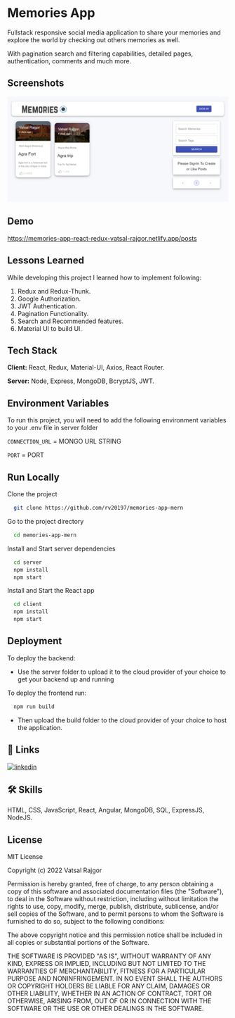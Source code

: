 # Memories App

Fullstack responsive social media application to share your memories and explore the world by checking out others memories as well.

With pagination search and filtering capabilities, detailed pages, authentication, comments and much more.

## Screenshots

![alt text](https://github.com/rv20197/memories-app-mern/blob/main/Memories.PNG?raw=true)

## Demo

https://memories-app-react-redux-vatsal-rajgor.netlify.app/posts

## Lessons Learned

While developing this project I learned how to implement following:

1. Redux and Redux-Thunk.
2. Google Authorization.
3. JWT Authentication.
4. Pagination Functionality.
5. Search and Recommended features.
6. Material UI to build UI.

## Tech Stack

**Client:** React, Redux, Material-UI, Axios, React Router.

**Server:** Node, Express, MongoDB, BcryptJS, JWT.

## Environment Variables

To run this project, you will need to add the following environment variables to your .env file in server folder

`CONNECTION_URL` = MONGO URL STRING

`PORT` = PORT

## Run Locally

Clone the project

```bash
  git clone https://github.com/rv20197/memories-app-mern
```

Go to the project directory

```bash
  cd memories-app-mern
```

Install and Start server dependencies

```bash
  cd server
  npm install
  npm start
```

Install and Start the React app

```bash
  cd client
  npm install
  npm start
```

## Deployment

To deploy the backend:

- Use the server folder to upload it to the cloud provider of your choice to get your backend up and running

To deploy the frontend run:

```bash
  npm run build
```

- Then upload the build folder to the cloud provider of your choice to host the application.

## 🔗 Links

[![linkedin](https://img.shields.io/badge/linkedin-0A66C2?style=for-the-badge&logo=linkedin&logoColor=white)](https://www.linkedin.com/in/vatsal-rajgor/)

## 🛠 Skills

HTML, CSS, JavaScript, React, Angular, MongoDB, SQL, ExpressJS, NodeJS.

## License

MIT License

Copyright (c) 2022 Vatsal Rajgor

Permission is hereby granted, free of charge, to any person obtaining a copy
of this software and associated documentation files (the "Software"), to deal
in the Software without restriction, including without limitation the rights
to use, copy, modify, merge, publish, distribute, sublicense, and/or sell
copies of the Software, and to permit persons to whom the Software is
furnished to do so, subject to the following conditions:

The above copyright notice and this permission notice shall be included in all
copies or substantial portions of the Software.

THE SOFTWARE IS PROVIDED "AS IS", WITHOUT WARRANTY OF ANY KIND, EXPRESS OR
IMPLIED, INCLUDING BUT NOT LIMITED TO THE WARRANTIES OF MERCHANTABILITY,
FITNESS FOR A PARTICULAR PURPOSE AND NONINFRINGEMENT. IN NO EVENT SHALL THE
AUTHORS OR COPYRIGHT HOLDERS BE LIABLE FOR ANY CLAIM, DAMAGES OR OTHER
LIABILITY, WHETHER IN AN ACTION OF CONTRACT, TORT OR OTHERWISE, ARISING FROM,
OUT OF OR IN CONNECTION WITH THE SOFTWARE OR THE USE OR OTHER DEALINGS IN THE
SOFTWARE.

